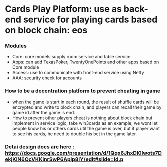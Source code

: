 Cards Play Platform: use as back-end service for playing cards based on block chain: eos
====================================

### Modules

* Core: core models supply room service and table service
* Apps: can add TexasPoker, TwentyOnePoints and other apps based on Core module
* Access: use to communicate with front-end service using Netty
* AAA: security check for accounts

### How to be a decentration platform to prevent cheating in game
* when the game is start in each round, the result of shuffle cards will be encrypted and write to block chain, and players can recall their game by game id after the game is end.
* How to prevent other players cheat is nothing about block chain but implement in service logic, take win3cards as an example, we wont let people know his or others cards util the game is over, but if player want to see his cards, he need to double his bet in the game later.

### Detai design docs are here : https://docs.google.com/presentation/d/1Qqx6JhxDl0lwots7DekjKlN6OcVKKlnrSwP6Aplp8iY/edit#slide=id.p
